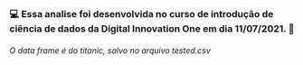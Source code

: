 ###  :computer: Essa analise foi desenvolvida no curso de introdução de ciência de dados da Digital Innovation One em dia 11/07/2021. :bell:

###### O data frame é do titanic, salvo no arquivo tested.csv

######  